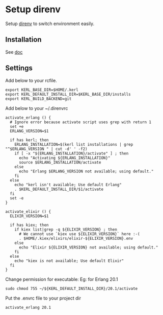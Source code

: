 # Setup direnv

Setup [direnv](https://github.com/direnv/direnv) to switch
environment easily.

## Installation
See [doc](https://github.com/direnv/direnv#install)

## Settings

Add below to your rcfile.

```
export KERL_BASE_DIR=$HOME/.kerl
export KERL_DEFAULT_INSTALL_DIR=$KERL_BASE_DIR/installs
export KERL_BUILD_BACKEND=git
```

Add below to your ~/.direnvrc

```
activate_erlang () {
  # Ignore error because activate script uses grep with return 1
  set +e
  ERLANG_VERSION=$1

  if has kerl; then
    ERLANG_INSTALLATION=$(kerl list installations | grep "^$ERLANG_VERSION " | cut -d' ' -f2)
    if [ -x "${ERLANG_INSTALLATION}/activate" ] ; then
      echo "Activating ${ERLANG_INSTALLATION}"
      source $ERLANG_INSTALLATION/activate
    else
      echo "Erlang $ERLANG_VERSION not available; using default."
    fi
  else
    echo "kerl isn't available; Use default Erlang"
    . $KERL_DEFAULT_INSTALL_DIR/$1/activate
  fi
  set -e
}

activate_elixir () {
  ELIXIR_VERSION=$1

  if has kiex; then
    if kiex list|grep -q ${ELIXIR_VERSION} ; then
      # We cannot use `kiex use ${ELIXIR_VERSION}` here :-(
      . $HOME/.kiex/elixirs/elixir-${ELIXIR_VERSION}.env
    else
      echo "Elixir ${ELIXIR_VERSION} not available; using default."
    fi
  else
    echo "kiex is not available; Use default Elixir"
  fi
}

```

Change permission for executable:
Eg: for Erlang 20.1

```
sudo chmod 755 ~/${KERL_DEFAULT_INSTALL_DIR}/20.1/activate
```

Put the .envrc file to your project dir

```
activate_erlang 20.1
```
